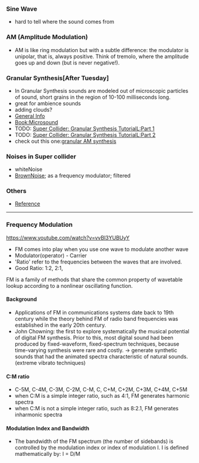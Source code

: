 ### Sine Wave
- hard to tell where the sound comes from

### AM (Amplitude Modulation)
- AM is like ring modulation but with a subtle difference: the modulator is unipolar, that is, always positive. Think of tremolo, where the amplitude goes up and down (but is never negative!).  

### Granular Synthesis[After Tuesday]
- In Granular Synthesis sounds are modeled out of microscopic particles of sound, short grains in the region of 10-100
 milliseconds long.
- great for ambience sounds
- adding clouds?
- [General Info](https://www.soundonsound.com/techniques/granular-synthesis)
- [Book:Microsound](https://mitpress.mit.edu/books/microsound)
- TODO: [Super Collider: Granular Synthesis TutorialL:Part 1](https://www.youtube.com/watch?v=WBqAM_94TW4)
- TODO: [Super Collider: Granular Synthesis TutorialL:Part 2](https://www.youtube.com/watch?v=MnD8stNB5tE)
- check out this one:[granular AM synthesis](https://sccode.org/1-56u)

### Noises in Super collider
- whiteNoise
- [BrownNoise](https://doc.sccode.org/Classes/BrownNoise.html); as a frequency modulator; filtered

### Others
- [Reference](https://composerprogrammer.com/teaching/supercollider/sctutorial/2.4%20Modulation%20Synthesis.html)
---
### Frequency Modulation
https://www.youtube.com/watch?v=vvBl3YUBUyY
- FM comes into play when you use one wave to modulate another wave
- Modulator(operator) - Carrier
- 'Ratio' refer to the frequencies between the waves that are involved.
- Good Ratio: 1:2, 2:1,

FM is a family of methods that share the common property of wavetable lookup according to a nonlinear oscillating function.

#### Background
- Applications of FM in communications systems date back to 19th century while the theory behind FM of radio band frequencies was established in the early 20th century.
- John Chowning: the first to explore systematically the musical potential of digital FM synthesis. Prior to this, most digital sound had been produced by fixed-waveform, fixed-spectrum techniques, because time-varying synthesis were rare and costly.
-> generate synthetic sounds that had the animated spectra characteristic of natural sounds. (extreme vibrato techniques)

#### C:M ratio
- C-5M, C-4M, C-3M, C-2M, C-M, C, C+M, C+2M, C+3M, C+4M, C+5M
- when C:M is a simple integer ratio, such as 4:1, FM generates harmonic spectra
- when C:M is not a simple integer ratio, such as 8:2.1, FM generates inharmonic spectra

#### Modulation Index and Bandwidth
- The bandwidth of the FM spectrum (the number of sidebands) is controlled by the modulation index or index of modulation I. I is defined mathematically by:
I = D/M
